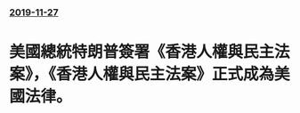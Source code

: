 ### [2019-11-27](/news/2019/11/27/index.md)

##### 
#  美國總統特朗普簽署《香港人權與民主法案》，《香港人權與民主法案》正式成為美國法律。



